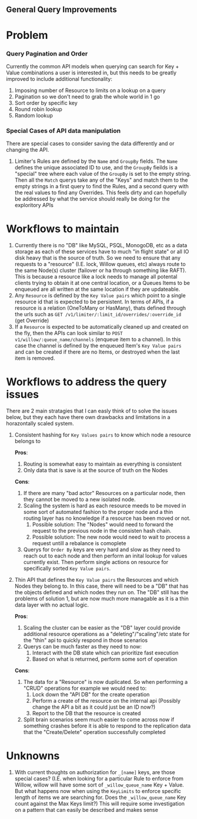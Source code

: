 General Query Improvements
--------------------------

# Problem

### Query Pagination and Order
Currently the common API models when querying can search for Key + Value combinations a user is interested in,
but this needs to be greatly improved to include additional functionality:

1. Imposing number of Resource to limits on a lookup on a query
2. Pagination so we don't need to grab the whole world in 1 go
3. Sort order by specific key
4. Round robin lookup
5. Random lookup

### Special Cases of API data manipulation
There are special cases to consider saving the data differently and or changing the API.

1. Limiter's Rules are defined by the `Name` and `GroupBy` fields. The `Name` defines the
   unique associated ID to use, and the `GroupBy` fieilds is a "special" tree where each value of the
   `GroupBy` is set to the empty string. Then all the `Match` querys take any of the "Keys" and match
   them to the empty strings in a first query to find the Rules, and a second query with the real
   values to find any Overrides. This feels dirty and can hopefully be addressed by what the service
   should really be doing for the exploritory APIs

# Workflows to maintain

1. Currently there is no "DB" like MySQL, PSQL, MonogoDB, etc as a data storage as each of these services have to much
   "in flight state" or all IO disk heavy that is the source of truth. So we need to ensure that any requests to a
   "resource" (I.E. lock, Willow queues, etc) always route to the same Node(s) cluster (failover or ha through something
   like RAFT). This is because a resource like a lock needs to manage all potental clients trying to obtain it at one central
   location, or a Queues Items to be enqueued are all written at the same location if they are updateable.
2. Any `Resource` is defined by the `Key Value pairs` which point to a single resource id that is expected to be
   persistent. In terms of APIs, if a resource is a relation (OneToMany or HasMany), thats defined through the urls
   such as `GET /v1/limiter/:limit_id/overrides/:override_id` (get Override)
3. If a `Resource` is expected to be automatically cleaned up and created on the fly, then the APIs can look similar
   to `POST v1/willow/:queue_name/channels` (enqueue item to a channel). In this case the channel is defined by the
   enqueued Item's `Key Value pairs` and can be created if there are no Items, or destroyed when the last item is removed.

# Workflows to address the query issues

There are 2 main stratagies that I can easly think of to solve the issues below, but they each have there own
drawbacks and limitations in a horazontally scaled system.

1. Consistent hashing for `Key Values pairs` to know which node a resource belongs to

   **Pros**:
   1. Routing is somewhat easy to maintain as everything is consistent
   2. Only data that is save is at the source of truth on the Nodes
    

   **Cons**:
   1. If there are many "bad actor" Resources on a particular node, then they cannot be moved to a new isolated node.
   2. Scaling the system is hard as each resource meeds to be moved in some sort of automated fashion to the proper node
      and a thin routing layer has no knowledge if a resource has been moved or not.
      1. Possible solution: The "Nodes" would need to forward the request to the previous node in the consisten hash chain.
      2. Possible solution: The new node would need to wait to process a request untill a rebalance is comoplete
   3. Querys for `Order By` keys are very hard and slow as they need to reach out to each node and then perform an inital lookup for values
      currently exist. Then perform single actions on resource for specifically sorted `Key Value pairs`.
  
2. Thin API that defines the `Key Value pairs` the Resources and which Nodes they belong to. In this case, there will need to be a
   "DB" that has the objects defined and which nodes they run on. The "DB" still has the problems of solution 1, but are now much
   more managable as it is a thin data layer with no actual logic.

   **Pros**:
   1. Scaling the cluster can be easier as the "DB" layer could provide additional resource operations as a "deleting"/"scaling"/etc
      state for the "thin" api to quickly respond in those scenarios
   2. Querys can be much faster as they need to now:
      1. Interact with the DB state which can prioritize fast execution
      2. Based on what is returrned, perform some sort of operation
    

   **Cons**:
   1. The data for a "Resource" is now duplicated. So when performing a "CRUD" operations for example we would need to:
      1. Lock down the "API DB" for the create operation
      2. Perform a create of the resource on the internal api (Possibly change the API a bit as it could just be an ID now?)
      3. Report to the DB that the resource is created
   2. Split brain scenarios seem much easier to come across now if something crashes before it is able to respond to the replication
      data that the "Create/Delete" operation successfully completed


# Unknowns

1. With current thoughts on authorization for `_[name]` keys, are those special cases? (I.E. when looking for a
   particular Rule to enforce from Willow, willow will have some sort of `_willow_queue_name` Key + Value. But
   what happens now when using the `KeyLimits` to enforce specific length of items we are searching for. Does the
   `_willow_queue_name` Key count against the Max Keys limit?) This will require some investigation on a pattern
   that can easily be described and makes sense